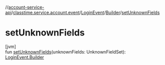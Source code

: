 //[account-service-api](../../../../index.md)/[classtime.service.account.event](../../index.md)/[LoginEvent](../index.md)/[Builder](index.md)/[setUnknownFields](set-unknown-fields.md)

# setUnknownFields

[jvm]\
fun [setUnknownFields](set-unknown-fields.md)(unknownFields: UnknownFieldSet): [LoginEvent.Builder](index.md)
